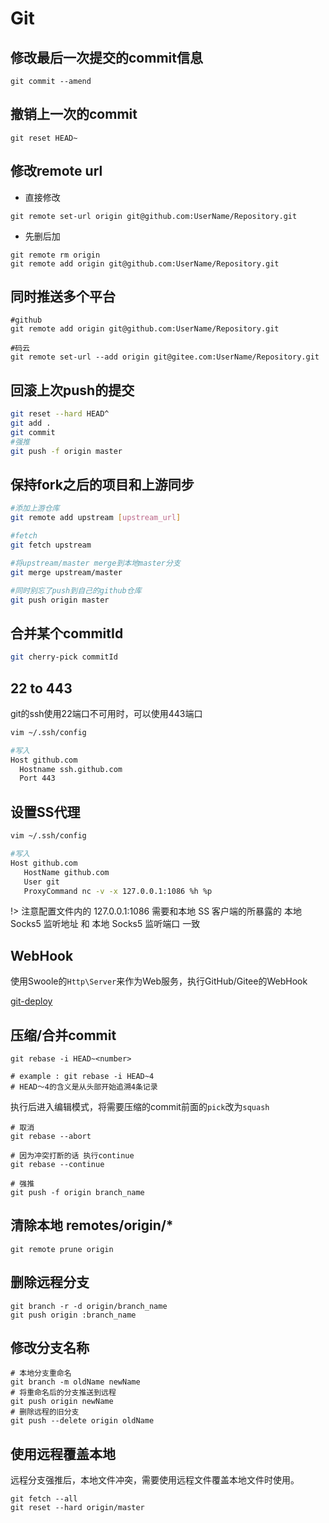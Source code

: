 # Git

## 修改最后一次提交的commit信息

```shell
git commit --amend
```

## 撤销上一次的commit

```shell
git reset HEAD~
```

## 修改remote url

* 直接修改

```shell
git remote set-url origin git@github.com:UserName/Repository.git
```

* 先删后加

```shell
git remote rm origin
git remote add origin git@github.com:UserName/Repository.git
```

## 同时推送多个平台

```shell
#github
git remote add origin git@github.com:UserName/Repository.git

#码云
git remote set-url --add origin git@gitee.com:UserName/Repository.git
```

## 回滚上次push的提交

```bash
git reset --hard HEAD^
git add .
git commit
#强推
git push -f origin master
```

## 保持fork之后的项目和上游同步

```bash
#添加上游仓库
git remote add upstream [upstream_url]

#fetch
git fetch upstream

#将upstream/master merge到本地master分支
git merge upstream/master

#同时别忘了push到自己的github仓库
git push origin master
```

## 合并某个commitId

```bash
git cherry-pick commitId
```

## 22 to 443

git的ssh使用22端口不可用时，可以使用443端口

```bash
vim ~/.ssh/config

#写入
Host github.com
  Hostname ssh.github.com
  Port 443
```

## 设置SS代理

```bash
vim ~/.ssh/config

#写入
Host github.com
   HostName github.com
   User git
   ProxyCommand nc -v -x 127.0.0.1:1086 %h %p
```

!> 注意配置文件内的 127.0.0.1:1086 需要和本地 SS 客户端的所暴露的 本地 Socks5 监听地址 和 本地 Socks5 监听端口 一致

## WebHook

使用Swoole的`Http\Server`来作为Web服务，执行GitHub/Gitee的WebHook

[git-deploy](https://github.com/sy-records/git-deploy)

## 压缩/合并commit

```shell
git rebase -i HEAD~<number>

# example : git rebase -i HEAD~4
# HEAD～4的含义是从头部开始追溯4条记录
```

执行后进入编辑模式，将需要压缩的commit前面的`pick`改为`squash`

```shell
# 取消
git rebase --abort

# 因为冲突打断的话 执行continue
git rebase --continue

# 强推
git push -f origin branch_name
```

## 清除本地 remotes/origin/*

```shell
git remote prune origin
```

## 删除远程分支

```shell
git branch -r -d origin/branch_name
git push origin :branch_name
```

## 修改分支名称

```shell
# 本地分支重命名
git branch -m oldName newName
# 将重命名后的分支推送到远程
git push origin newName
# 删除远程的旧分支
git push --delete origin oldName
```

## 使用远程覆盖本地

远程分支强推后，本地文件冲突，需要使用远程文件覆盖本地文件时使用。

```shell
git fetch --all
git reset --hard origin/master
```
